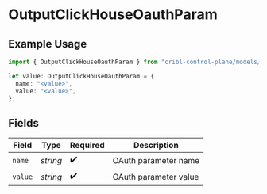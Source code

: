 # OutputClickHouseOauthParam

## Example Usage

```typescript
import { OutputClickHouseOauthParam } from "cribl-control-plane/models/operations";

let value: OutputClickHouseOauthParam = {
  name: "<value>",
  value: "<value>",
};
```

## Fields

| Field                 | Type                  | Required              | Description           |
| --------------------- | --------------------- | --------------------- | --------------------- |
| `name`                | *string*              | :heavy_check_mark:    | OAuth parameter name  |
| `value`               | *string*              | :heavy_check_mark:    | OAuth parameter value |